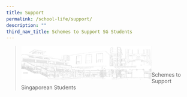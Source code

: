 ```yaml
---
title: Support
permalink: /school-life/support/
description: ""
third_nav_title: Schemes to Support SG Students
---
```

><img src="/images/Useful%20Links/school-building.jpg"  
     style="width:75%"
			align="left"><br><br><br><br>
>Schemes to Support Singaporean Students

